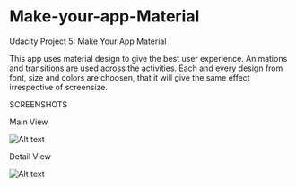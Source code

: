 # Make-your-app-Material
Udacity Project 5: Make Your App Material

This app uses material design to give the best user experience. Animations and transitions are used across the activities. Each and every design from font, size and colors are choosen, that it will give the same effect irrespective of screensize. 

SCREENSHOTS

Main View

![Alt text](https://github.com/abilaashsai/Make-your-app-Material/blob/master/MainUI.png "Main UI")

Detail View

![Alt text](https://github.com/abilaashsai/Make-your-app-Material/blob/master/DetailActivity.png "Detail UI")




